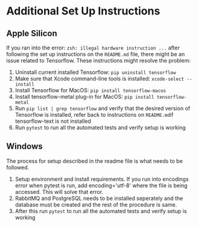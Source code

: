 # Additional Set Up Instructions

## Apple Silicon

If you ran into the error: `zsh: illegal hardware instruction ...` after following the set up instructions on the `README.md` file, there might be an issue related to Tensorflow. These instructions might resolve the problem:

1. Uninstall current installed Tensorflow: `pip uninstall tensorflow`
2. Make sure that Xcode command-line tools is installed: `xcode-select --install`
3. Install Tensorflow for MacOS: `pip install tensorflow-macos`
4. Install tensorflow-metal plug-in for MacOS: `pip install tensorflow-metal`
5. Run `pip list | grep tensorflow` and verify that the desired version of Tensorflow is installed, refer back to instructions on `README.md`if tensorflow-text is not installed
6. Run `pytest` to run all the automated tests and verify setup is working

## Windows

The process for setup described in the readme file is what needs to be followed.
1. Setup environment and install requirements. If you run into encodings error when pytest is run, add encoding='utf-8' where the file is being accessed. This will solve that error.
2. RabbitMQ and PostgreSQL needs to be installed seperately and the database must be created and the rest of the procedure is same.
3. After this run `pytest` to run all the automated tests and verify setup is working 
